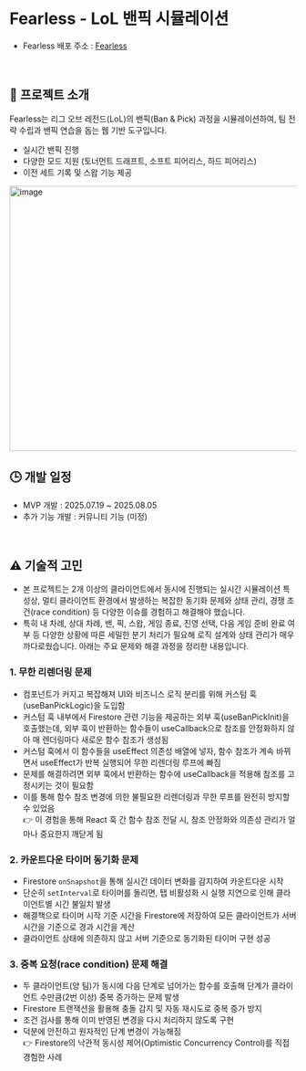 # Fearless - LoL 밴픽 시뮬레이션

- Fearless 배포 주소 : [Fearless](https://fearless-lab.github.io/)

<br />

## 🚀 프로젝트 소개
Fearless는 리그 오브 레전드(LoL)의 밴픽(Ban & Pick) 과정을 시뮬레이션하여, 팀 전략 수립과 밴픽 연습을 돕는 웹 기반 도구입니다.
- 실시간 밴픽 진행
- 다양한 모드 지원 (토너먼트 드래프트, 소프트 피어리스, 하드 피어리스)
- 이전 세트 기록 및 스왑 기능 제공

<img width="780" height="465" alt="image" src="https://github.com/user-attachments/assets/e385b275-6c03-49ac-8d20-955734b356b8" />

<br />

## 🕒 개발 일정
- MVP 개발 : 2025.07.19 ~ 2025.08.05
- 추가 기능 개발 : 커뮤니티 기능 (미정)

<br />

## ⚠️ 기술적 고민

- 본 프로젝트는 2개 이상의 클라이언트에서 동시에 진행되는 실시간 시뮬레이션 특성상, 멀티 클라이언트 환경에서 발생하는 복잡한 동기화 문제와 상태 관리, 경쟁 조건(race condition) 등 다양한 이슈를 경험하고 해결해야 했습니다.
- 특히 내 차례, 상대 차례, 밴, 픽, 스왑, 게임 종료, 진영 선택, 다음 게임 준비 완료 여부 등 다양한 상황에 따른 세밀한 분기 처리가 필요해 로직 설계와 상태 관리가 매우 까다로웠습니다.
아래는 주요 문제와 해결 과정을 정리한 내용입니다.

### 1. 무한 리렌더링 문제
- 컴포넌트가 커지고 복잡해져 UI와 비즈니스 로직 분리를 위해 커스텀 훅(useBanPickLogic)을 도입함
- 커스텀 훅 내부에서 Firestore 관련 기능을 제공하는 외부 훅(useBanPickInit)을 호출했는데, 외부 훅이 반환하는 함수들이 useCallback으로 참조를 안정화하지 않아 매 렌더링마다 새로운 함수 참조가 생성됨
- 커스텀 훅에서 이 함수들을 useEffect 의존성 배열에 넣자, 함수 참조가 계속 바뀌면서 useEffect가 반복 실행되어 무한 리렌더링 루프에 빠짐
- 문제를 해결하려면 외부 훅에서 반환하는 함수에 useCallback을 적용해 참조를 고정시키는 것이 필요함
- 이를 통해 함수 참조 변경에 의한 불필요한 리렌더링과 무한 루프를 완전히 방지할 수 있었음  
👉 이 경험을 통해 React 훅 간 함수 참조 전달 시, 참조 안정화와 의존성 관리가 얼마나 중요한지 깨닫게 됨

### 2. 카운트다운 타이머 동기화 문제
- Firestore `onSnapshot`을 통해 실시간 데이터 변화를 감지하여 카운트다운 시작
- 단순히 `setInterval`로 타이머를 돌리면, 탭 비활성화 시 실행 지연으로 인해 클라이언트별 시간 불일치 발생
- 해결책으로 타이머 시작 기준 시간을 Firestore에 저장하여 모든 클라이언트가 서버 시간을 기준으로 경과 시간을 계산
- 클라이언트 상태에 의존하지 않고 서버 기준으로 동기화된 타이머 구현 성공

### 3. 중복 요청(race condition) 문제 해결
- 두 클라이언트(양 팀)가 동시에 다음 단계로 넘어가는 함수를 호출해 단계가 클라이언트 수만큼(2번 이상) 중복 증가하는 문제 발생
- Firestore 트랜잭션을 활용해 충돌 감지 및 자동 재시도로 중복 증가 방지
- 조건 검사를 통해 이미 반영된 변경을 다시 처리하지 않도록 구현
- 덕분에 안전하고 원자적인 단계 변경이 가능해짐  
👉 Firestore의 낙관적 동시성 제어(Optimistic Concurrency Control)를 직접 경험한 사례
